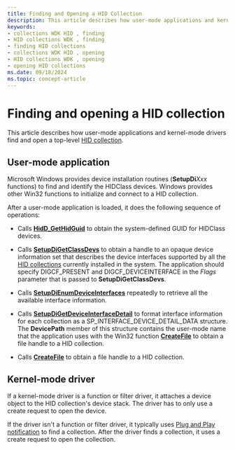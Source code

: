 ```yaml
---
title: Finding and Opening a HID Collection
description: This article describes how user-mode applications and kernel-mode drivers find and open a top-level HID collection.
keywords:
- collections WDK HID , finding
- HID collections WDK , finding
- finding HID collections
- collections WDK HID , opening
- HID collections WDK , opening
- opening HID collections
ms.date: 09/18/2024
ms.topic: concept-article
---
```


# Finding and opening a HID collection

This article describes how user-mode applications and kernel-mode drivers find and open a top-level [HID collection](hid-collections.md).

## User-mode application

Microsoft Windows provides device installation routines (**SetupDi***Xxx* functions) to find and identify the HIDClass devices. Windows provides other Win32 functions to initialize and connect to a HID collection.

After a user-mode application is loaded, it does the following sequence of operations:

- Calls **[HidD_GetHidGuid](/windows-hardware/drivers/ddi/hidsdi/nf-hidsdi-hidd_gethidguid)** to obtain the system-defined GUID for HIDClass devices.

- Calls **[SetupDiGetClassDevs](/windows/win32/api/setupapi/nf-setupapi-setupdigetclassdevsw)** to obtain a handle to an opaque device information set that describes the device interfaces supported by all the [HID collections](hid-collections.md) currently installed in the system. The application should specify DIGCF_PRESENT and DIGCF_DEVICEINTERFACE in the *Flags* parameter that is passed to **SetupDiGetClassDevs**.

- Calls **[SetupDiEnumDeviceInterfaces](/windows/win32/api/setupapi/nf-setupapi-setupdienumdeviceinterfaces)** repeatedly to retrieve all the available interface information.

- Calls **[SetupDiGetDeviceInterfaceDetail](/windows/win32/api/setupapi/nf-setupapi-setupdigetdeviceinterfacedetaila)** to format interface information for each collection as a SP_INTERFACE_DEVICE_DETAIL_DATA structure. The **DevicePath** member of this structure contains the user-mode name that the application uses with the Win32 function **[CreateFile](/windows/win32/api/fileapi/nf-fileapi-createfilea)** to obtain a file handle to a HID collection.

- Calls **[CreateFile](/windows/win32/api/fileapi/nf-fileapi-createfilea)** to obtain a file handle to a HID collection.

## Kernel-mode driver

If a kernel-mode driver is a function or filter driver, it attaches a device object to the HID collection's device stack. The driver has to only use a create request to open the device.

If the driver isn't a function or filter driver, it typically uses [Plug and Play notification](../kernel/pnp-notification-overview.md) to find a collection. After the driver finds a collection, it uses a create request to open the collection.
